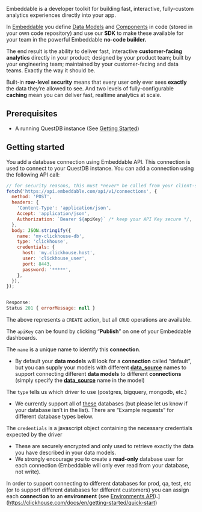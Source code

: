 Embeddable is a developer toolkit for building fast, interactive, fully-custom analytics experiences directly into your app.

In [Embeddable](Embeddable) you define [Data Models](https://trevorio.notion.site/Data-modeling-35637bbbc01046a1bc47715456bfa1d8) and [Components](https://trevorio.notion.site/Using-components-761f52ac2d0743b488371088a1024e49) in code (stored in your own code repository) and use our **SDK** to make these available for your team in the powerful Embeddable **no-code builder.**

The end result is the ability to deliver fast, interactive **customer-facing analytics** directly in your product; designed by your product team; built by your engineering team; maintained by your customer-facing and data teams. Exactly the way it should be.

Built-in **row-level security** means that every user only ever sees **exactly** the data they’re allowed to see. And two levels of fully-configurable **caching** mean you can deliver fast, realtime analytics at scale.

## Prerequisites

- A running QuestDB instance (See [Getting Started](/docs/#getting-started))

## Getting started

You add a database connection using Embeddable API. This connection is used to connect to your QuestDB instance. You can add a connection using the following API call:

```javascript
// for security reasons, this must *never* be called from your client-side
fetch('https://api.embeddable.com/api/v1/connections', {
  method: 'POST',
  headers: {
    'Content-Type': 'application/json',
    Accept: 'application/json',
    Authorization: `Bearer ${apiKey}` /* keep your API Key secure */,
  },
  body: JSON.stringify({
    name: 'my-clickhouse-db',
    type: 'clickhouse',
    credentials: {
      host: 'my.clickhouse.host',
      user: 'clickhouse_user',
      port: 8443,
      password: '*****',
    },
  }),
});


Response:
Status 201 { errorMessage: null }
```

The above represents a `CREATE` action, but all `CRUD` operations are available.

The `apiKey` can be found by clicking “**Publish**” on one of your Embeddable dashboards.

The `name` is a unique name to identify this **connection**.

- By default your **data models** will look for a **connection** called “default”, but you can supply your models with different [**data_source**](https://cube.dev/docs/reference/data-model/cube#data_source) names to support connecting different **data models** to different **connections** (simply specify the **[data_source](https://cube.dev/docs/reference/data-model/cube#data_source)** name in the model)

The `type` tells us which driver to use (postgres, bigquery, mongodb, etc.)

- We currently support all of [these](https://cube.dev/docs/product/configuration/data-sources) databases (but please let us know if your database isn’t in the list).  There are “Example requests” for different database types below.

The `credentials` is a javascript object containing the necessary credentials expected by the driver

- These are securely encrypted and only used to retrieve exactly the data you have described in your data models.
- We strongly encourage you to create a **read-only** database user for each connection (Embeddable will only ever read from your database, not write).

In order to support connecting to different databases for prod, qa, test, etc (or to support different databases for different customers) you can assign each **connection** to an **environment** (see [Environments API](https://www.notion.so/Environments-API-497169036b5148b38f7936aa75e62949?pvs=21))**.**](https://clickhouse.com/docs/en/getting-started/quick-start)
